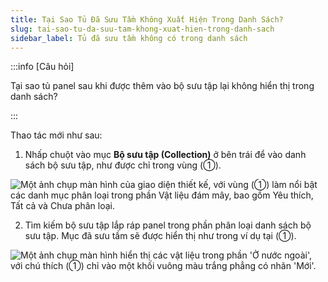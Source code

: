 ```yaml
---
title: Tại Sao Tủ Đã Sưu Tầm Không Xuất Hiện Trong Danh Sách?
slug: tai-sao-tu-da-suu-tam-khong-xuat-hien-trong-danh-sach
sidebar_label: Tủ đã sưu tầm không có trong danh sách
---
```


:::info [Câu hỏi]

Tại sao tủ panel sau khi được thêm vào bộ sưu tập lại không hiển thị trong danh sách?

:::

Thao tác mới như sau:

1. Nhấp chuột vào mục **Bộ sưu tập (Collection)** ở bên trái để vào danh sách bộ sưu tập, như được chỉ trong vùng (①).

![Một ảnh chụp màn hình của giao diện thiết kế, với vùng (①) làm nổi bật các danh mục phân loại trong phần Vật liệu đám mây, bao gồm Yêu thích, Tất cả và Chưa phân loại.](https://storage.googleapis.com/jegavn_kb/images/2397459e-1969-4843-acc3-76e5ffa6c7b7.png)

2. Tìm kiếm bộ sưu tập lắp ráp panel trong phần phân loại danh sách bộ sưu tập. Mục đã sưu tầm sẽ được hiển thị như trong ví dụ tại (①).

![Một ảnh chụp màn hình hiển thị các vật liệu trong phần 'Ở nước ngoài', với chú thích (①) chỉ vào một khối vuông màu trắng phẳng có nhãn 'Mới'.](https://storage.googleapis.com/jegavn_kb/images/782f7fab-be47-4907-bc27-5b33c47f20ee.png)